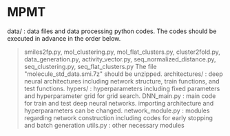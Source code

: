 # MPMT
data/ : data files and data processing python codes. The codes should be executed in advance in the order below.
   > smiles2fp.py, mol_clustering.py, mol_flat_clusters.py, cluster2fold.py, data_generation.py, activity_vector.py, seq_normalized_distance.py, seq_clustering.py, seq_flat_clusters.py
   > The file "molecule_std_data.smi.7z" should be unzipped.
architectures/ : deep neural architectures including network structure, train functions, and test functions.
hypers/ : hyperparameters including fixed parameters and hyperparameter grid for grid search.
DNN_main.py : main code for train and test deep neural networks. importing architecture and hyperparameters can be changed.
network_module.py : modules regarding network construction including codes for early stopping and batch generation
utils.py : other necessary modules
